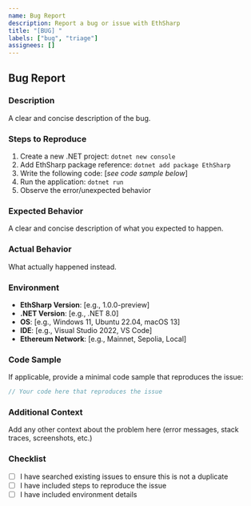 ```yaml
---
name: Bug Report
description: Report a bug or issue with EthSharp
title: "[BUG] "
labels: ["bug", "triage"]
assignees: []
---
```


## Bug Report

### Description
A clear and concise description of the bug.

### Steps to Reproduce
1. Create a new .NET project: `dotnet new console`
2. Add EthSharp package reference: `dotnet add package EthSharp`
3. Write the following code: [*see code sample below*]
4. Run the application: `dotnet run`
5. Observe the error/unexpected behavior

### Expected Behavior
A clear and concise description of what you expected to happen.

### Actual Behavior
What actually happened instead.

### Environment
- **EthSharp Version**: [e.g., 1.0.0-preview]
- **.NET Version**: [e.g., .NET 8.0]
- **OS**: [e.g., Windows 11, Ubuntu 22.04, macOS 13]
- **IDE**: [e.g., Visual Studio 2022, VS Code]
- **Ethereum Network**: [e.g., Mainnet, Sepolia, Local]

### Code Sample
If applicable, provide a minimal code sample that reproduces the issue:

```csharp
// Your code here that reproduces the issue
```

### Additional Context
Add any other context about the problem here (error messages, stack traces, screenshots, etc.)

### Checklist
- [ ] I have searched existing issues to ensure this is not a duplicate
- [ ] I have included steps to reproduce the issue
- [ ] I have included environment details
